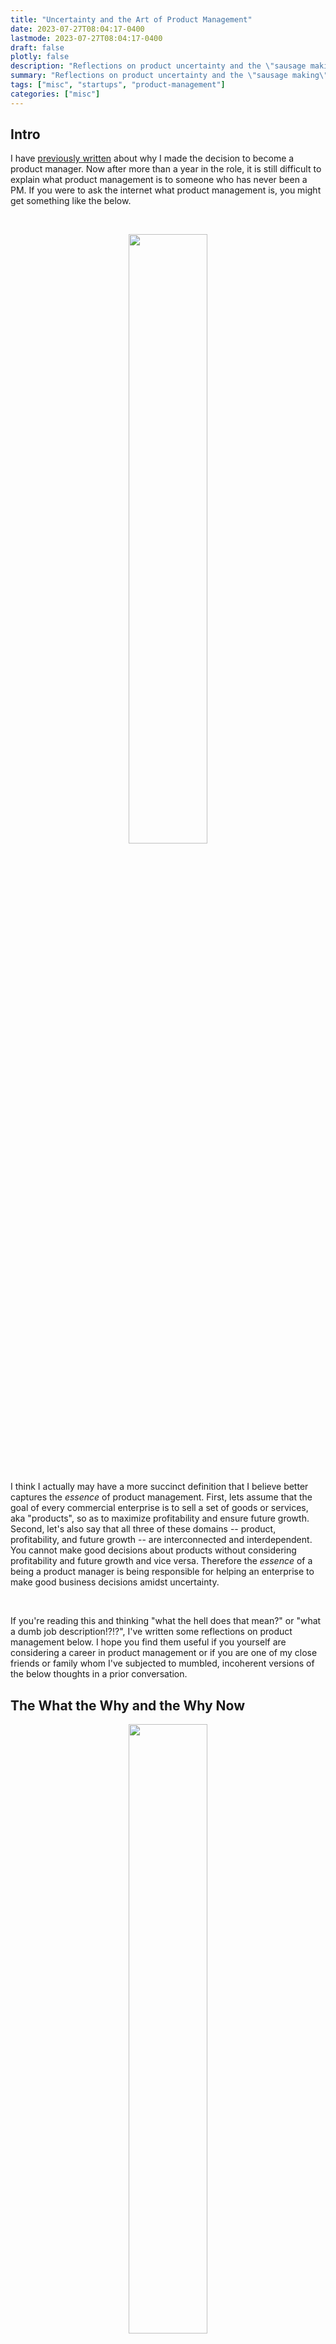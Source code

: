```yaml
---
title: "Uncertainty and the Art of Product Management"
date: 2023-07-27T08:04:17-0400
lastmode: 2023-07-27T08:04:17-0400
draft: false
plotly: false
description: "Reflections on product uncertainty and the \"sausage making\" that goes in to making good product decisions."
summary: "Reflections on product uncertainty and the \"sausage making\" that goes in to making good product decisions."
tags: ["misc", "startups", "product-management"]
categories: ["misc"]
---
```


## Intro

I have [previously written](/career-change/) about why I made the decision to become a product manager. Now after more than a year in the role, it is still difficult to explain what product management is to someone who has never been a PM. If you were to ask the internet what product management is, you might get something like the below.

<br>

<p align="center">
    <img src="/img/uncertainty/chat-gpt-product-management.png" height=50%>
</p>

<br>

I think I actually may have a more succinct definition that I believe better captures the *essence* of product management. First, lets assume that the goal of every commercial enterprise is to sell a set of goods or services, aka "products", so as to maximize profitability and ensure future growth. Second, let's also say that all three of these domains -- product, profitability, and future growth -- are interconnected and interdependent. You cannot make good decisions about products without considering profitability and future growth and vice versa. Therefore the *essence* of a being a product manager is being responsible for helping an enterprise to make good business decisions amidst uncertainty. 

<br>

If you're reading this and thinking "what the hell does that mean?" or "what a dumb job description!?!?", I've written some reflections on product management below. I hope you find them useful if you yourself are considering a career in product management or if you are one of my close friends or family whom I've subjected to mumbled, incoherent versions of the below thoughts in a prior conversation.

## The What the Why and the Why Now

<p align="center">
    <img src="https://canny.io/blog/wp-content/uploads/2023/05/image-3.png" height=50%>
</p>

This section comes primarily from a friend and mentor, Parilee Wang. Before ever becoming a PM, Parilee had told me that the primary responsibilities of a good product manager are *owning* the "What", "Why", and the "Why Now". The "What" is short for "what is the customer problem that the business is trying to solve". The "Why" is short for "why is this problem something the business should solve". Finally, the "Why Now" is short for "why should the business solve this problem now as opposed to focusing on something else". Together these three questions represent a framework for understanding and prioritizing the customer problems that a business should work towards solving. 

<br>

What does it mean to *own* these questions? In my experience this is more complicated than simply having an answer for each. Additionally, *ownership* does not mean that you as a product manager have unilateral decision making authority to answer these questions in a vacuum. I've come to believe that *owning* the "What", the "Why", and the "Why Now" means that you, as a product manager, are the person responsible for making sure the company as a collective whole has an answer of each of these questions. I think a common misconception of product management is that you are responsible for "coming up" with answers but the truth is that you're actually responsible for helping the business to find them. The difference is subtle but important. More often than not, the answer to any of these three questions can be answered from within the business and the job of a PM is to make sure you're asking the right questions and building consensus. In the instances where answers to the questions cannot be easily found within the company, a PM should be helping to lead the search rather than going on a solo mission to find answers. Taken together this means somewhat paradoxically that even though a good product manager *owns* the answers to the "What", the "Why", and the "Why Now", as a rule of thumb, a product manager should always be asking more questions about the "What", the "Why", and the "Why Now" than he or she is answering. 

## Decisions and Deadlines

The "What", the "Why", and the "Why Now" is my framework for understanding how to prioritize the importance of customer and business problems but the job of a product manager doesn't end here. PMs are also *responsible* for "execution" i.e. helping to create and bring solutions to customer problems to market. Again, *responsible* does not mean that PMs are the only owns who make decisions and take action when bringing a product to market. This is probably a generous analogy but I think that this part of the PM job remit is similar to being the conductor of a symphony orchestra. And if you're wondering, ["Why do orchestras need conductors?"](https://www.npr.org/sections/deceptivecadence/2012/11/27/165677915/do-orchestras-really-need-conductors), please bear with me. 

<br>

<p align=center>
    <img src="https://media.npr.org/assets/img/2012/11/21/leonard-bernstein_custom-958733251cfd600f18c260c6e752d3bc85cb4f81-s1600-c85.webp" height=50%>
    <p>
        <strong>Does This Guy Matter? </strong>Conductor Leonard Bernstein during rehearsal with the Cincinnati Symphony at Carnegie Hall in 1977.
        <b class="credit" aria-label="Image credit">
            James Garrett/New York Daily News via Getty Images   
        </b>
    </p>
<p>

<br>

As a PM, you do not take a hands-on role in bringing a product to market. Instead, the best course of action is to take an incredibly active role in *conducting* (see what I did there) efforts across teams and making sure that all teams are working in *harmony* (got ya again) to create the best possible solution for customers. But the conductor analogy goes further than this. I would argue that one of the most important qualities that a conductor brings to the orchestra is their initial idea of what a piece of music should sound like. Some people may think that conductors are strict authoritarians but I believe that the best conductors aren't completely beholden to their initial ideas of what a piece of music should sound like and instead use that initial idea as a launch pad to create something unique with the rest of the orchestra during performances and rehearsals. 

<br>

A good product manager must have an idea of what the product solution should "sound like" (so to speak) but equally important they need to be willing to iterate quickly and ask lots of questions of their own suggested solutions.

<p align="center">
    <img src="/img/uncertainty/uncertainty-pm-chart.png" height=50%>
</p>

## Trust is Everything

"Trust is the currency of speed"